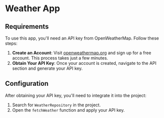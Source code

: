 # Weather App

## Requirements
To use this app, you'll need an API key from OpenWeatherMap. Follow these steps:

1. **Create an Account**: Visit [openweathermap.org](https://openweathermap.org) and sign up for a free account. This process takes just a few minutes.
2. **Obtain Your API Key**: Once your account is created, navigate to the API section and generate your API key.

## Configuration
After obtaining your API key, you'll need to integrate it into the project:

1. Search for `WeatherRepository` in the project.
2. Open the `fetchWeather` function and apply your API key.
